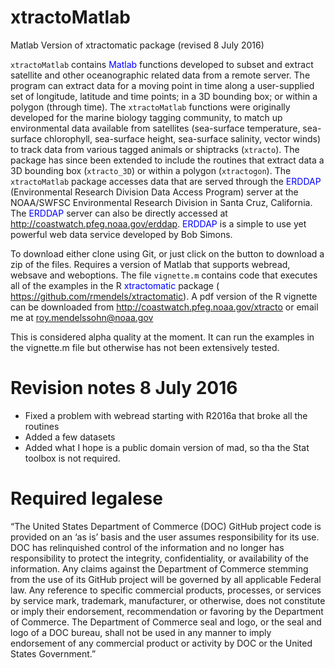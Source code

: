# xtractoMatlab
Matlab Version of xtractomatic package (revised  8 July 2016)

`xtractoMatlab` contains <span style="color:blue">Matlab</span> functions developed to subset and extract satellite and other oceanographic related data from a remote server. The program can extract data for a moving point in time along a user-supplied set of longitude, latitude and time points; in a 3D bounding box; or within a polygon (through time).  The `xtractoMatlab` functions were originally developed for the marine biology tagging community, to match up environmental data available from satellites (sea-surface temperature, sea-surface chlorophyll, sea-surface height, sea-surface salinity, vector winds) to track data from various tagged animals or shiptracks (`xtracto`). The package has since been extended to include the routines that extract data a 3D bounding box (`xtracto_3D`) or within a polygon (`xtractogon`).  The `xtractoMatlab`  package accesses  data that are served through the <span style="color:blue">ERDDAP</span> (Environmental Research Division Data Access Program) server at the NOAA/SWFSC Environmental Research Division in Santa Cruz, California. The <span style="color:blue">ERDDAP</span> server can also be directly accessed at <http://coastwatch.pfeg.noaa.gov/erddap>. <span style="color:blue">ERDDAP</span> is a simple to use yet powerful web data service developed by Bob Simons.  

To download either clone using Git, or just click on the button to download a zip of the files. Requires a version of Matlab that supports webread, websave and weboptions.  The file `vignette.m` contains code that executes all of the examples in the R <span style="color:blue">xtractomatic</span> package ( <https://github.com/rmendels/xtractomatic>).  A pdf version of the R vignette  can be downloaded from http://coastwatch.pfeg.noaa.gov/xtracto or email me at roy.mendelssohn@noaa.gov

This is considered alpha quality at the moment.  It can run the examples in the vignette.m file but otherwise has not been extensively tested.

# Revision notes 8 July 2016

- Fixed a problem with webread starting with R2016a that broke all the routines
- Added a few datasets
- Added what I hope is a public domain version of mad, so tha the Stat toolbox is not required.

# Required legalese

“The United States Department of Commerce (DOC) GitHub project code is provided
on an ‘as is’ basis and the user assumes responsibility for its use.
DOC has relinquished control of the information and no longer has responsibility
to protect the integrity, confidentiality, or availability of the information.
Any claims against the Department of Commerce stemming from the use of its
GitHub project will be governed by all applicable Federal law. Any reference to
specific commercial products, processes, or services by service mark, trademark,
manufacturer, or otherwise, does not constitute or imply their endorsement,
recommendation or favoring by the Department of Commerce. The Department of
Commerce seal and logo, or the seal and logo of a DOC bureau, shall not be used
in any manner to imply endorsement of any commercial product or activity by DOC
or the United States Government.”


